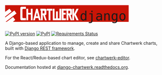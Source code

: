 # ![chartwerk](docs/logo.png)

[![PyPI version](https://badge.fury.io/py/django-chartwerk.svg)](https://pypi.org/project/django-chartwerk/)
[![PyPI](https://img.shields.io/pypi/status/django-chartwerk.svg)](https://pypi.org/project/django-chartwerk/)
[![Requirements Status](https://img.shields.io/requires/github/DallasMorningNews/django-chartwerk.svg?maxAge=2592000)](https://requires.io/github/DallasMorningNews/django-chartwerk/requirements/?branch=master)


A Django-based application to manage, create and share Chartwerk charts, built with [Django REST framework](http://www.django-rest-framework.org/).

For the React/Redux-based chart editor, see [chartwerk-editor](https://github.com/DallasMorningNews/chartwerk-editor).

Documentation hosted at [django-chartwerk.readthedocs.org](https://django-chartwerk.readthedocs.io).
